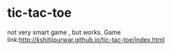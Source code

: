# tic-tac-toe
not very smart game , but works.
Game link:http://kshitijpurwar.github.io/tic-tac-toe/index.html
